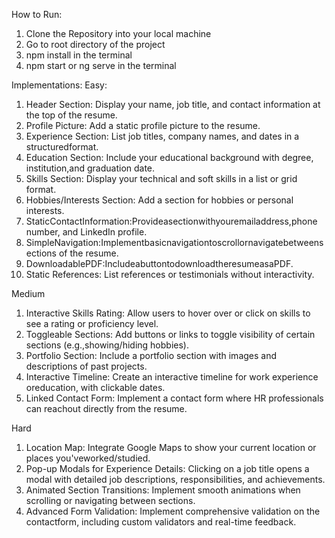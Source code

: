 How to Run:

1) Clone the Repository into your local machine
2) Go to root directory of the project
3) npm install in the terminal
4) npm start or ng serve in the terminal

Implementations:
Easy:
1) Header Section: Display your name, job title, and contact information at the top of the resume.
2) Profile Picture: Add a static profile picture to the resume.
3) Experience Section: List job titles, company names, and dates in a structuredformat.
4) Education Section: Include your educational background with degree, institution,and graduation date.
5) Skills Section: Display your technical and soft skills in a list or grid format.
6) Hobbies/Interests Section: Add a section for hobbies or personal interests.
7) StaticContactInformation:Provideasectionwithyouremailaddress,phone number, and LinkedIn profile.
8) SimpleNavigation:Implementbasicnavigationtoscrollornavigatebetweensections of the resume.
9) DownloadablePDF:IncludeabuttontodownloadtheresumeasaPDF.
10) Static References: List references or testimonials without interactivity.

Medium
1) Interactive Skills Rating: Allow users to hover over or click on skills to see a rating or proficiency level.
2) Toggleable Sections: Add buttons or links to toggle visibility of certain sections (e.g.,showing/hiding hobbies).
3) Portfolio Section: Include a portfolio section with images and descriptions of past projects.
4) Interactive Timeline: Create an interactive timeline for work experience oreducation, with clickable dates.
5) Linked Contact Form: Implement a contact form where HR professionals can reachout directly from the resume.

Hard
1) Location Map: Integrate Google Maps to show your current location or places you'veworked/studied.
2) Pop-up Modals for Experience Details: Clicking on a job title opens a modal with detailed job descriptions, responsibilities, and achievements.
3) Animated Section Transitions: Implement smooth animations when scrolling or navigating between sections.
4) Advanced Form Validation: Implement comprehensive validation on the contactform, including custom validators and real-time feedback.


